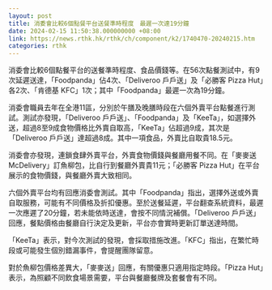 ```yaml
---
layout: post
title: 消委會比較6個點餐平台送餐準時程度　最遲一次達19分鐘
date: 2024-02-15 11:50:38.000000000 +08:00
link: https://news.rthk.hk/rthk/ch/component/k2/1740470-20240215.htm
categories: rthk
---
```


消委會比較6個點餐平台的送餐準時程度、食品價錢等。在56次點餐測試中，有9次延遲送達，「Foodpanda」佔4次、「Deliveroo 戶戶送」及「必勝客 Pizza Hut」各2次、「肯德基 KFC」1次；其中「Foodpanda」最遲一次為19分鐘。

消委會職員去年在全港11區，分別於午膳及晚膳時段在六個外賣平台點餐進行測試。測試亦發現，「Deliveroo 戶戶送」、「Foodpanda」及「KeeTa」，如選擇外送，超過8至9成食物價格比外賣自取高，「KeeTa」佔超過9成，其次是「Deliveroo 戶戶送」達超過8成。其中一項食品，外賣比自取貴18.5元。

消委會亦發現，連鎖食肆外賣平台，外賣食物價錢與餐廳用餐不同。在「麥麥送 McDelivery」訂魚柳包，比自行到餐廳外賣貴11元；「必勝客 Pizza Hut」在平台展示的食物價錢，與餐廳外賣大致相同。 

六個外賣平台均有回應消委會測試。其中「Foodpanda」指出，選擇外送或外賣自取服務，可能有不同價格及折扣優惠。至於送餐延遲，平台翻查系統資料，最遲一次應遲了20分鐘，若未能依時送達，會按不同情況補償。「Deliveroo 戶戶送」回應，餐點價格由餐廳自行決定及更新，平台亦會實時更新訂單送達時間。

「KeeTa」表示，對今次測試的發現，會採取措施改進。「KFC」指出，在繁忙時段或可能發生個別錯漏事件，會提醒團隊留意。

對於魚柳包價格差異大，「麥麥送」回應，有關優惠只適用指定時段。「Pizza Hut」表示，為照顧不同飲食場景需要，平台與餐廳餐牌及套餐會有不同。
